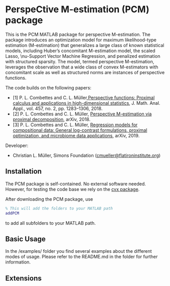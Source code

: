 
PerspeCtive M-estimation (PCM) package 
=========

This is the PCM MATLAB package for perspective M-estimation. 
The package introduces an optimization model for maximum likelihood-type estimation (M-estimation) 
that generalizes a large class of known statistical models, including Huber’s concomitant M-estimation model, 
the scaled Lasso, \nu-Support Vector Machine Regression, and penalized estimation with structured sparsity. 
The model, termed perspective M-estimation, leverages the observation that a wide class of 
convex M-estimators with concomitant scale as well as structured norms are instances of perspective functions. 

The code builds on the following papers:

* [1] P. L. Combettes and C. L. Müller,[Perspective functions: Proximal calculus and applications in high-dimensional statistics](https://www.sciencedirect.com/science/article/pii/S0022247X16308071), J. Math. Anal. Appl., vol. 457, no. 2, pp. 1283–1306, 2018.
* [2] P. L. Combettes and C. L. Müller, [Perspective M-estimation via proximal decomposition](https://arxiv.org/abs/1805.06098), arXiv, 2018.
* [3] P. L. Combettes and C. L. Müller, [Regression models for compositional data: General log-contrast formulations, proximal optimization, and microbiome data applications](https://arxiv.org/abs/1903.01050), arXiv, 2019.

Developer: 
* Christian L. Müller, Simons Foundation (cmueller@flatironinstitute.org)

## Installation ##

The PCM package is self-contained. No external software needed. However, for testing the code base we rely 
on the [cvx package](http://cvxr.com/cvx/). 

After downloading the PCM package, use

```MATLAB
% This will add the folders to your MATLAB path
addPCM
```
to add all subfolders to your MATLAB path.

## Basic Usage ##

In the /examples/ folder you find several examples about the different modes of usage. 
Please refer to the README.md in the folder for further information.

## Extensions ##

